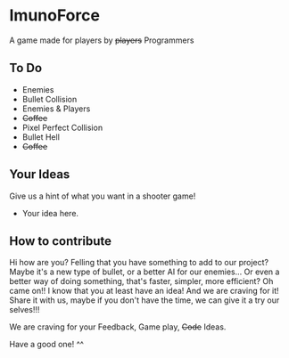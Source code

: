 # ImunoForce
A game made for players by ~~players~~ Programmers

## To Do
* Enemies
* Bullet Collision
* Enemies & Players
* ~~Coffee~~
* Pixel Perfect Collision
* Bullet Hell
* ~~Coffee~~

## Your Ideas
Give us a hint of what you want in a shooter game!
* Your idea here.

## How to contribute
Hi how are you? Felling that you have something to add to our project?
Maybe it's a new type of bullet, or a better AI for our enemies... Or 
even a better way of doing something, that's faster, simpler, more efficient?
Oh came on!! I know that you at least have an idea! And we are craving for it!
Share it with us, maybe if you don't have the time, we can give it a try our selves!!!

We are craving for your Feedback, Game play, ~~Code~~ Ideas.

Have a good one! ^^

